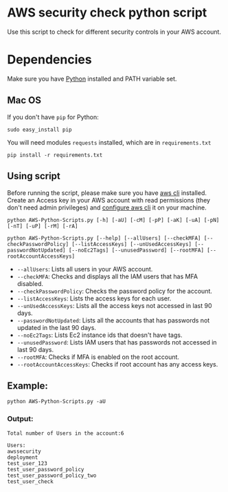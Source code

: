 # AWS security check python script
Use this script to check for different security controls in your AWS account.

Dependencies
=======
Make sure you have [Python](https://www.python.org/downloads/) installed and PATH variable set.

Mac OS
-----
If you don't have ```pip``` for Python:
```
sudo easy_install pip
```
You will need modules ```requests``` installed, which are in ```requirements.txt```
```
pip install -r requirements.txt
```

Using script
-----
Before running the script, please make sure you have [aws cli](https://docs.aws.amazon.com/cli/latest/userguide/installing.html) installed. Create an Access key in your AWS account with read permissions (they don't need admin privileges) and [configure aws cli](https://docs.aws.amazon.com/cli/latest/userguide/cli-chap-getting-started.html) it on your machine.

```
python AWS-Python-Scripts.py [-h] [-aU] [-cM] [-pP] [-aK] [-uA] [-pN] [-nT] [-uP] [-rM] [-rA]

python AWS-Python-Scripts.py [--help] [--allUsers] [--checkMFA] [--checkPasswordPolicy] [--listAccessKeys] [--unUsedAccessKeys] [--passwordNotUpdated] [--noEc2Tags] [--unusedPassword] [--rootMFA] [--rootAccountAccessKeys]
```

* ```--allUsers```: Lists all users in your AWS account.
* ``--checkMFA``: Checks and displays all the IAM users that has MFA disabled.
* ``--checkPasswordPolicy``: Checks the password policy for the account.
* ``--listAccessKeys``: Lists the access keys for each user.
* ``--unUsedAccessKeys``: Lists all the access keys not accessed in last 90 days.
* ``--passwordNotUpdated``: Lists all the accounts that has passwords not updated in the last 90 days.
* ``--noEc2Tags``: Lists Ec2 instance ids that doesn't have tags.
* ``--unusedPassword``: Lists IAM users that has passwords not accessed in last 90 days.
* ``--rootMFA``: Checks if MFA is enabled on the root account.
* ``--rootAccountAccessKeys``: Checks if root account has any access keys.
 
Example:
-----

```
python AWS-Python-Scripts.py -aU
```

### Output:
```
Total number of Users in the account:6

Users:
awssecurity
deployment
test_user_123
test_user_password_policy
test_user_password_policy_two
test_user_check
```

